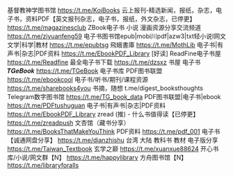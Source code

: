 基督教神学图书馆
https://t.me/KoiBooks
云上报刊-精选新闻，报纸，杂志，电子书，资料PDF【英文报刊杂志，电子书，报纸，外文杂志，已停更】
https://t.me/magazinesclub
ZBook电子书 小说 漫画资源分享交流频道
https://t.me/ziyuanfeng59
电子书图书馆epub|mobi川pdf|azw3|txt轻小说I网文文学|科学|教材
https://t.me/epubtsg
飛蛾書庫
https://t.me/MothLib 
电子书|有声书|杂志|PDF资料
https://t.me/EbookPDF_Library
[好读] ReadFine电子书屋
https://t.me/Readfine
最全电子书下载
https://t.me/dzsxz
书屋 电子书 𝑻𝑮𝒆𝑩𝒐𝒐𝒌
https://t.me/TGeBook
电子书库 PDF图书联盟
https://t.me/ebookcool
电子书/听书/期刊/课程资源
https://t.me/sharebooks4you
书摘，随想
t.me/digest_booksthoughts
Telegram数字图书馆
https://t.me/TG_book_data
PDF图书联盟|电子书|ebook
https://t.me/PDFtushuguan
电子书|有声书|杂志|PDF资料
https://t.me/EbookPDF_Library
zread (推) - 什么书值得读【已停更】
https://t.me/zreadpush
文杏馆（藏书分享）
https://t.me/BooksThatMakeYouThink
PDF资料
https://t.me/pdf_001
电子书【诚通网盘分享】
https://t.me/dianzhishu
台湾 大陆 教科书 教材 电子版分享
https://t.me/Taiwan_Textbook
玄学之巅
https://t.me/xuanxue88624
开心书库/小说/网文群【N】
https://t.me/happylibrary
方舟图书馆【N】
https://t.me/libraryforalls